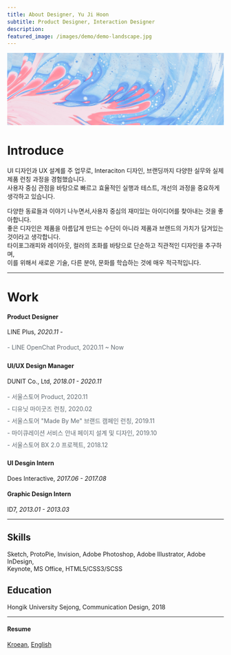 ```yaml
---
title: About Designer, Yu Ji Hoon
subtitle: Product Designer, Interaction Designer
description:
featured_image: /images/demo/demo-landscape.jpg
---
```


![](/images/Test/Project_test.jpg)

# Introduce

UI 디자인과 UX 설계를 주 업무로, Interaciton 디자인, 브랜딩까지 다양한 실무와 실제 제품 런칭 과정을 경험했습니다.
<br>사용자 중심 관점을 바탕으로 빠르고 효율적인 실행과 테스트, 개선의 과정을 중요하게 생각하고 있습니다.

다양한 동료들과 이야기 나누면서,사용자 중심의 재미있는 아이디어를 찾아내는 것을 좋아합니다.
<br>좋은 디자인은 제품을 아름답게 만드는 수단이 아니라 제품과 브랜드의 가치가 담겨있는 것이라고 생각합니다.
<br>타이포그래피와 레이아웃, 컬러의 조화를 바탕으로 단순하고 직관적인 디자인을 추구하며,
<br>이를 위해서 새로운 기술, 다른 분야, 문화를 학습하는 것에 매우 적극적입니다.

---

# Work

#### Product Designer

LINE Plus, _2020.11 -_

<p style="color: #636c73; line-height: 2.0">
- LINE OpenChat Product, 2020.11 ~ Now
</p>

#### UI/UX Design Manager

DUNIT Co., Ltd, _2018.01 - 2020.11_

<p style="color: #636c73; line-height: 2.0">
- 서울스토어 Product, 2020.11
<br>- 디유닛 마이굿즈 런칭, 2020.02
<br>- 서울스토어 "Made By Me" 브랜드 캠페인 런칭, 2019.11
<br>- 마이큐레이션 서비스 안내 페이지 설계 및 디자인, 2019.10
<br>- 서울스토어 BX 2.0 프로젝트, 2018.12
</p>

#### UI Desgin Intern

Does Interactive, _2017.06 - 2017.08_

#### Graphic Design Intern

ID7, _2013.01 - 2013.03_

---

## Skills

Sketch, ProtoPie, Invision, Adobe Photoshop, Adobe Illustrator, Adobe InDesign,
<br>Keynote, MS Office, HTML5/CSS3/SCSS

## Education

Hongik University Sejong, Communication Design, 2018

---

#### Resume

[Kroean](https://drive.google.com/file/d/1bD4yqQujstJDZ_a13C4ijpgygZUpqiA1/view?usp=sharing), [English](https://drive.google.com/file/d/1bD4yqQujstJDZ_a13C4ijpgygZUpqiA1/view?usp=sharing)

